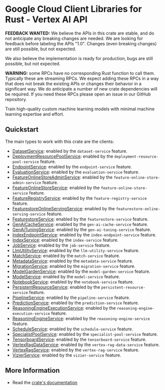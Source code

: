 # Google Cloud Client Libraries for Rust - Vertex AI API

<!-- Code generated by sidekick. DO NOT EDIT. -->

**FEEDBACK WANTED:** We believe the APIs in this crate are stable, and
do not anticipate any breaking changes are needed. We are looking for
feedback before labeling the APIs "1.0". Changes (even breaking changes)
are still possible, but not expected.

We also believe the implementation is ready for production, bugs are
still possible, but not expected.

**WARNING:** some RPCs have no corresponding Rust function to call them.
Typically these are streaming RPCs. We expect adding these RPCs in a
way that does not break the existing APIs or changes their behavior in a
significant way. We do anticipate a number of new crate dependencies
will be required. If you need these RPCs please open an issue in our
GitHub repository.

Train high-quality custom machine learning models with minimal machine
learning expertise and effort.

## Quickstart

The main types to work with this crate are the clients:

- [DatasetService]: enabled by the `dataset-service` feature.
- [DeploymentResourcePoolService]: enabled by the `deployment-resource-pool-service` feature.
- [EndpointService]: enabled by the `endpoint-service` feature.
- [EvaluationService]: enabled by the `evaluation-service` feature.
- [FeatureOnlineStoreAdminService]: enabled by the `feature-online-store-admin-service` feature.
- [FeatureOnlineStoreService]: enabled by the `feature-online-store-service` feature.
- [FeatureRegistryService]: enabled by the `feature-registry-service` feature.
- [FeaturestoreOnlineServingService]: enabled by the `featurestore-online-serving-service` feature.
- [FeaturestoreService]: enabled by the `featurestore-service` feature.
- [GenAiCacheService]: enabled by the `gen-ai-cache-service` feature.
- [GenAiTuningService]: enabled by the `gen-ai-tuning-service` feature.
- [IndexEndpointService]: enabled by the `index-endpoint-service` feature.
- [IndexService]: enabled by the `index-service` feature.
- [JobService]: enabled by the `job-service` feature.
- [LlmUtilityService]: enabled by the `llm-utility-service` feature.
- [MatchService]: enabled by the `match-service` feature.
- [MetadataService]: enabled by the `metadata-service` feature.
- [MigrationService]: enabled by the `migration-service` feature.
- [ModelGardenService]: enabled by the `model-garden-service` feature.
- [ModelService]: enabled by the `model-service` feature.
- [NotebookService]: enabled by the `notebook-service` feature.
- [PersistentResourceService]: enabled by the `persistent-resource-service` feature.
- [PipelineService]: enabled by the `pipeline-service` feature.
- [PredictionService]: enabled by the `prediction-service` feature.
- [ReasoningEngineExecutionService]: enabled by the `reasoning-engine-execution-service` feature.
- [ReasoningEngineService]: enabled by the `reasoning-engine-service` feature.
- [ScheduleService]: enabled by the `schedule-service` feature.
- [SpecialistPoolService]: enabled by the `specialist-pool-service` feature.
- [TensorboardService]: enabled by the `tensorboard-service` feature.
- [VertexRagDataService]: enabled by the `vertex-rag-data-service` feature.
- [VertexRagService]: enabled by the `vertex-rag-service` feature.
- [VizierService]: enabled by the `vizier-service` feature.

## More Information

- Read the [crate's documentation](https://docs.rs/google-cloud-aiplatform-v1/latest/google-cloud-aiplatform-v1)

[DatasetService]: https://docs.rs/google-cloud-aiplatform-v1/latest/google_cloud_aiplatform_v1/client/struct.DatasetService.html
[DeploymentResourcePoolService]: https://docs.rs/google-cloud-aiplatform-v1/latest/google_cloud_aiplatform_v1/client/struct.DeploymentResourcePoolService.html
[EndpointService]: https://docs.rs/google-cloud-aiplatform-v1/latest/google_cloud_aiplatform_v1/client/struct.EndpointService.html
[EvaluationService]: https://docs.rs/google-cloud-aiplatform-v1/latest/google_cloud_aiplatform_v1/client/struct.EvaluationService.html
[FeatureOnlineStoreAdminService]: https://docs.rs/google-cloud-aiplatform-v1/latest/google_cloud_aiplatform_v1/client/struct.FeatureOnlineStoreAdminService.html
[FeatureOnlineStoreService]: https://docs.rs/google-cloud-aiplatform-v1/latest/google_cloud_aiplatform_v1/client/struct.FeatureOnlineStoreService.html
[FeatureRegistryService]: https://docs.rs/google-cloud-aiplatform-v1/latest/google_cloud_aiplatform_v1/client/struct.FeatureRegistryService.html
[FeaturestoreOnlineServingService]: https://docs.rs/google-cloud-aiplatform-v1/latest/google_cloud_aiplatform_v1/client/struct.FeaturestoreOnlineServingService.html
[FeaturestoreService]: https://docs.rs/google-cloud-aiplatform-v1/latest/google_cloud_aiplatform_v1/client/struct.FeaturestoreService.html
[GenAiCacheService]: https://docs.rs/google-cloud-aiplatform-v1/latest/google_cloud_aiplatform_v1/client/struct.GenAiCacheService.html
[GenAiTuningService]: https://docs.rs/google-cloud-aiplatform-v1/latest/google_cloud_aiplatform_v1/client/struct.GenAiTuningService.html
[IndexEndpointService]: https://docs.rs/google-cloud-aiplatform-v1/latest/google_cloud_aiplatform_v1/client/struct.IndexEndpointService.html
[IndexService]: https://docs.rs/google-cloud-aiplatform-v1/latest/google_cloud_aiplatform_v1/client/struct.IndexService.html
[JobService]: https://docs.rs/google-cloud-aiplatform-v1/latest/google_cloud_aiplatform_v1/client/struct.JobService.html
[LlmUtilityService]: https://docs.rs/google-cloud-aiplatform-v1/latest/google_cloud_aiplatform_v1/client/struct.LlmUtilityService.html
[MatchService]: https://docs.rs/google-cloud-aiplatform-v1/latest/google_cloud_aiplatform_v1/client/struct.MatchService.html
[MetadataService]: https://docs.rs/google-cloud-aiplatform-v1/latest/google_cloud_aiplatform_v1/client/struct.MetadataService.html
[MigrationService]: https://docs.rs/google-cloud-aiplatform-v1/latest/google_cloud_aiplatform_v1/client/struct.MigrationService.html
[ModelGardenService]: https://docs.rs/google-cloud-aiplatform-v1/latest/google_cloud_aiplatform_v1/client/struct.ModelGardenService.html
[ModelService]: https://docs.rs/google-cloud-aiplatform-v1/latest/google_cloud_aiplatform_v1/client/struct.ModelService.html
[NotebookService]: https://docs.rs/google-cloud-aiplatform-v1/latest/google_cloud_aiplatform_v1/client/struct.NotebookService.html
[PersistentResourceService]: https://docs.rs/google-cloud-aiplatform-v1/latest/google_cloud_aiplatform_v1/client/struct.PersistentResourceService.html
[PipelineService]: https://docs.rs/google-cloud-aiplatform-v1/latest/google_cloud_aiplatform_v1/client/struct.PipelineService.html
[PredictionService]: https://docs.rs/google-cloud-aiplatform-v1/latest/google_cloud_aiplatform_v1/client/struct.PredictionService.html
[ReasoningEngineExecutionService]: https://docs.rs/google-cloud-aiplatform-v1/latest/google_cloud_aiplatform_v1/client/struct.ReasoningEngineExecutionService.html
[ReasoningEngineService]: https://docs.rs/google-cloud-aiplatform-v1/latest/google_cloud_aiplatform_v1/client/struct.ReasoningEngineService.html
[ScheduleService]: https://docs.rs/google-cloud-aiplatform-v1/latest/google_cloud_aiplatform_v1/client/struct.ScheduleService.html
[SpecialistPoolService]: https://docs.rs/google-cloud-aiplatform-v1/latest/google_cloud_aiplatform_v1/client/struct.SpecialistPoolService.html
[TensorboardService]: https://docs.rs/google-cloud-aiplatform-v1/latest/google_cloud_aiplatform_v1/client/struct.TensorboardService.html
[VertexRagDataService]: https://docs.rs/google-cloud-aiplatform-v1/latest/google_cloud_aiplatform_v1/client/struct.VertexRagDataService.html
[VertexRagService]: https://docs.rs/google-cloud-aiplatform-v1/latest/google_cloud_aiplatform_v1/client/struct.VertexRagService.html
[VizierService]: https://docs.rs/google-cloud-aiplatform-v1/latest/google_cloud_aiplatform_v1/client/struct.VizierService.html
